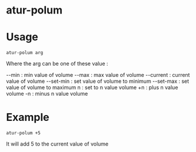 # atur-polum

# Usage

```atur-polum arg```

Where the arg can be one of these value :

--min     : min value of volume
--max     : max value of volume
--current : current value of volume
--set-min : set value of volume to minimum
--set-max : set value of volume to maximum
n         : set to n value volume
+n        : plus n value volume
-n        : minus n value volume

# Example

```atur-polum +5```

It will add 5 to the current value of volume
